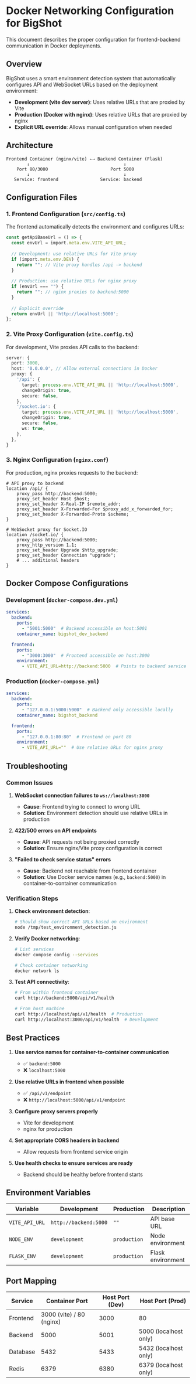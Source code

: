 # Docker Networking Configuration for BigShot

This document describes the proper configuration for frontend-backend communication in Docker deployments.

## Overview

BigShot uses a smart environment detection system that automatically configures API and WebSocket URLs based on the deployment environment:

- **Development (vite dev server)**: Uses relative URLs that are proxied by Vite
- **Production (Docker with nginx)**: Uses relative URLs that are proxied by nginx
- **Explicit URL override**: Allows manual configuration when needed

## Architecture

```
Frontend Container (nginx/vite) ←→ Backend Container (Flask)
        ↓                                    ↓
    Port 80/3000                        Port 5000
        ↓                                    ↓ 
   Service: frontend                Service: backend
```

## Configuration Files

### 1. Frontend Configuration (`src/config.ts`)

The frontend automatically detects the environment and configures URLs:

```typescript
const getApiBaseUrl = () => {
  const envUrl = import.meta.env.VITE_API_URL;
  
  // Development: use relative URLs for Vite proxy
  if (import.meta.env.DEV) {
    return ""; // Vite proxy handles /api -> backend
  }
  
  // Production: use relative URLs for nginx proxy
  if (envUrl === "") {
    return ""; // nginx proxies to backend:5000
  }
  
  // Explicit override
  return envUrl || 'http://localhost:5000';
};
```

### 2. Vite Proxy Configuration (`vite.config.ts`)

For development, Vite proxies API calls to the backend:

```typescript
server: {
  port: 3000,
  host: '0.0.0.0', // Allow external connections in Docker
  proxy: {
    '/api': {
      target: process.env.VITE_API_URL || 'http://localhost:5000',
      changeOrigin: true,
      secure: false,
    },
    '/socket.io': {
      target: process.env.VITE_API_URL || 'http://localhost:5000',
      changeOrigin: true,
      secure: false,
      ws: true,
    },
  },
}
```

### 3. Nginx Configuration (`nginx.conf`)

For production, nginx proxies requests to the backend:

```nginx
# API proxy to backend
location /api/ {
    proxy_pass http://backend:5000;
    proxy_set_header Host $host;
    proxy_set_header X-Real-IP $remote_addr;
    proxy_set_header X-Forwarded-For $proxy_add_x_forwarded_for;
    proxy_set_header X-Forwarded-Proto $scheme;
}

# WebSocket proxy for Socket.IO
location /socket.io/ {
    proxy_pass http://backend:5000;
    proxy_http_version 1.1;
    proxy_set_header Upgrade $http_upgrade;
    proxy_set_header Connection "upgrade";
    # ... additional headers
}
```

## Docker Compose Configurations

### Development (`docker-compose.dev.yml`)

```yaml
services:
  backend:
    ports:
      - "5001:5000"  # Backend accessible on host:5001
    container_name: bigshot_dev_backend

  frontend:
    ports:
      - "3000:3000"  # Frontend accessible on host:3000
    environment:
      - VITE_API_URL=http://backend:5000  # Points to backend service
```

### Production (`docker-compose.yml`)

```yaml
services:
  backend:
    ports:
      - "127.0.0.1:5000:5000"  # Backend only accessible locally
    container_name: bigshot_backend

  frontend:
    ports:
      - "127.0.0.1:80:80"  # Frontend on port 80
    environment:
      - VITE_API_URL=""  # Use relative URLs for nginx proxy
```

## Troubleshooting

### Common Issues

1. **WebSocket connection failures to `ws://localhost:3000`**
   - **Cause**: Frontend trying to connect to wrong URL
   - **Solution**: Environment detection should use relative URLs in production

2. **422/500 errors on API endpoints**
   - **Cause**: API requests not being proxied correctly
   - **Solution**: Ensure nginx/Vite proxy configuration is correct

3. **"Failed to check service status" errors**
   - **Cause**: Backend not reachable from frontend container
   - **Solution**: Use Docker service names (e.g., `backend:5000`) in container-to-container communication

### Verification Steps

1. **Check environment detection**:
   ```bash
   # Should show correct API URLs based on environment
   node /tmp/test_environment_detection.js
   ```

2. **Verify Docker networking**:
   ```bash
   # List services
   docker compose config --services
   
   # Check container networking
   docker network ls
   ```

3. **Test API connectivity**:
   ```bash
   # From within frontend container
   curl http://backend:5000/api/v1/health
   
   # From host machine
   curl http://localhost/api/v1/health  # Production
   curl http://localhost:3000/api/v1/health  # Development
   ```

## Best Practices

1. **Use service names for container-to-container communication**
   - ✅ `backend:5000`
   - ❌ `localhost:5000`

2. **Use relative URLs in frontend when possible**
   - ✅ `/api/v1/endpoint`
   - ❌ `http://localhost:5000/api/v1/endpoint`

3. **Configure proxy servers properly**
   - Vite for development
   - nginx for production

4. **Set appropriate CORS headers in backend**
   - Allow requests from frontend service origin

5. **Use health checks to ensure services are ready**
   - Backend should be healthy before frontend starts

## Environment Variables

| Variable | Development | Production | Description |
|----------|-------------|------------|-------------|
| `VITE_API_URL` | `http://backend:5000` | `""` | API base URL |
| `NODE_ENV` | `development` | `production` | Node environment |
| `FLASK_ENV` | `development` | `production` | Flask environment |

## Port Mapping

| Service | Container Port | Host Port (Dev) | Host Port (Prod) |
|---------|----------------|-----------------|------------------|
| Frontend | 3000 (vite) / 80 (nginx) | 3000 | 80 |
| Backend | 5000 | 5001 | 5000 (localhost only) |
| Database | 5432 | 5433 | 5432 (localhost only) |
| Redis | 6379 | 6380 | 6379 (localhost only) |
